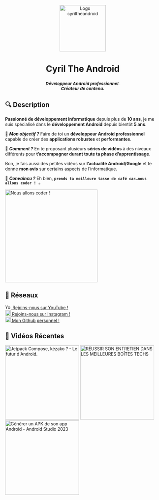 <div align="center">
<img src="https://user-images.githubusercontent.com/78708458/188320847-dfaec093-0e1e-4b3c-af01-0d1b07ec75fd.png" alt="Logo cyriltheandroid" width="150"/>
<h1>Cyril The Android</h1>
<h3><sup><i>Développeur Android professionnel.<br>Créateur de contenu.</i></sup></h3>
</div>


## 🔍 Description
**Passionné de développement informatique** depuis plus de **10 ans**, je me suis spécialisé dans le **développement Android** depuis bientôt **5 ans**.

🎯 **_Mon objectif ?_** Faire de toi un **développeur Android professionnel** capable de créer des **applications robustes** et **performantes**.

🤔 **_Comment ?_** En te proposant plusieurs **séries de vidéos** à des niveaux différents pour **t’accompagner durant toute ta phase d’apprentissage**.

Bon, je fais aussi des petites vidéos sur **l’actualité Android/Google** et te donne **mon avis** sur certains aspects de l’informatique.

🤝 **_Convaincu ?_** Eh bien, **`prends ta meilleure tasse de café car…nous allons coder ! ☕`**

<div align="left">
<img src="https://user-images.githubusercontent.com/78708458/188322263-ae709078-b4c4-465d-a622-b28ba3b1e01f.gif" alt="Nous allons coder !" width="300"/>
</div>

## 🔗 Réseaux
<a href="https://www.youtube.com/channel/UCAlqnetFLl1EhsV02C5Xr0w/videos"><img alt="YouTube CyrilTheAndroid" src="https://user-images.githubusercontent.com/38280340/175380380-f9faa1b1-e6ed-4f11-8770-1dc6d8c77292.png" width=20 height=15 /> Rejoins-nous sur YouTube !</a><br>
<a href="https://www.instagram.com/cyriltheandroid/"><img alt="Instagram CyrilTheAndroid" src="https://user-images.githubusercontent.com/78708458/188322775-9f715527-1ecd-4310-baa1-e52c73d2b203.png" width=18 height=18 /> Rejoins-nous sur Instagram !</a><br>
<a href="https://github.com/Cyril-Pina"><img alt="Instagram CyrilTheAndroid" src="https://user-images.githubusercontent.com/78708458/188322897-f986fa6d-e71d-409e-b89c-6460247321d8.png" width=18 height=18 /> Mon Github personnel !</a>

## 🎥 Vidéos Récentes

<a href="http://www.youtube.com/watch?feature=player_embedded&v=0y8X1EDNEJo"><img src="http://img.youtube.com/vi/0y8X1EDNEJo/0.jpg" 
alt="Jetpack Compose, kézako ? - Le futur d'Android." width="240"></a>
<a href="http://www.youtube.com/watch?feature=player_embedded&v=v4sgK2JZBWs"><img src="http://img.youtube.com/vi/v4sgK2JZBWs/0.jpg" 
alt="RÉUSSIR SON ENTRETIEN DANS LES MEILLEURES BOÎTES TECHS" width="240"/></a>
<a href="http://www.youtube.com/watch?feature=player_embedded&v=RKwFWDFMZME"><img src="http://img.youtube.com/vi/RKwFWDFMZME/0.jpg" 
alt="Générer un APK de son app Android - Android Studio 2023" width="240"/></a>
